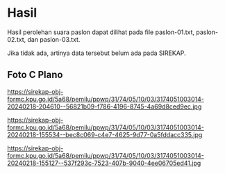 # Hasil

Hasil perolehan suara paslon dapat dilihat pada file paslon-01.txt, paslon-02.txt, dan paslon-03.txt.

Jika tidak ada, artinya data tersebut belum ada pada SIREKAP.

## Foto C Plano

https://sirekap-obj-formc.kpu.go.id/5a68/pemilu/ppwp/31/74/05/10/03/3174051003014-20240218-204610--56821b09-f786-4196-8745-4a69d8ced9ec.jpg

https://sirekap-obj-formc.kpu.go.id/5a68/pemilu/ppwp/31/74/05/10/03/3174051003014-20240218-155534--bec8c069-c4e7-4625-9d77-0a5fddacc335.jpg

https://sirekap-obj-formc.kpu.go.id/5a68/pemilu/ppwp/31/74/05/10/03/3174051003014-20240218-155127--537f293c-7523-407b-9040-4ee06705ed41.jpg

